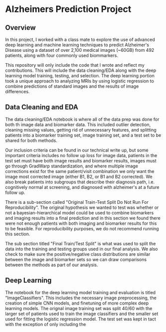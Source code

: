 # Alzheimers Prediction Project
## Overview
In this project, I worked with a class mate to explore the use of advanced deep learning and machine learning techniques to predict Alzheimer's Disease using a dataset of over 2,100 medical images (~60GB) from 492 patients, along with four commonly used biommarkers.

This repository will only include the code that I wrote and reflect my contributions. This will include the data cleaning/EDA along with the deep learning model training, testing, and selection. The deep learning portion took a unique approach to analyzing MRIs by using logistic regression to combine predictions of standard images and the results of image differences.

## Data Cleaning and EDA
The data cleaning/EDA notebook is where all of the data prep was done for both th image data and biomarker data. This included outlier detection, cleaning missing values, getting rid of unnecessary features, and splitting patients into a biomarker training set, image training set, and a test set to be shared for both methods.

Our inclusion criteria can be found in our technical write up, but some important criteria includes no follow up loss for image data, patients in the test set must have both image results and biomarker results, images must go through GradWarp standardization, and where multiple image corrections exist for the same patient/visit combination we only want the image most corrected image (either B1, B2, or B1 and B2 corrected). We also break patients into subgroups that describe their diagnosis path, i.e. cognitively normal at screening, and diagnosed with alzheimer's at a future follow up.

There is a sub-section called "Original Train-Test Split Do Not Run For Reproducibility". The original hypothesis we wanted to test was whether or not a bayesian-hierarchical model could be used to combine biomarkers and imaging results into a final prediction and in this section we found there were not enough patients with both imaging and biomarker results for this to be feasible. For reproducibility purposes, we do not recommend running this section.

The sub section titled "Final Train/Test Split" is what was used to split the data into the training and testing groups used in our final analysis. We also check to make sure the positive/negative class distributions are similar between the image and biomarker sets so we can draw comparisons between the methods as part of our analysis. 

## Deep Learning
The notebook for the deep learning model training and evaluation is titled "ImageClassifiers". This includes the necessary image preprocessing, the creation of simple CNN models, and finetuning of more complex deep learning models. The orignal image training set was split 40/60 with the larger set of patients used to train the image classifiers and the smaller set used for fitting the logistic regression model. The test set was kept in tact with the exception of only including the 
